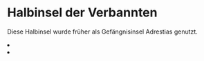 # Halbinsel der Verbannten

Diese Halbinsel wurde früher als Gefängnisinsel Adrestias genutzt.

<procedure title="Städte und besondere Orte">
<list columns="3">
<li><b><a href="Niddarvellir.md"></a></b></li>
<li><a href="Drakensumpf.md"></a></li>
</list>
</procedure>